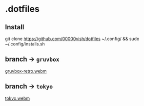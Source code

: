 # .dotfiles

## Install

git clone https://github.com/00000vish/dotfiles ~/.config/ && sudo ~/.config/installs.sh

## branch -> `gruvbox`

[gruvbox-retro.webm](https://github.com/00000vish/dotfiles/assets/11762008/23d159a5-8211-493f-94e1-99fd2c3fcafb)

## branch -> `tokyo`

[tokyo.webm](https://github.com/00000vish/dotfiles/assets/11762008/dfbc15bf-e9ca-419f-ab05-9d91869b139d)
